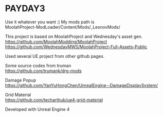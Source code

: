 # PAYDAY3
Use it whatever you want :) My mods path is  
MoolahProject-ModLoader/Content/Mods/_LesnovMods/

This project is based on MoolahProject and Wednesday's asset gen.  
https://github.com/MoolahModding/MoolahProject  
https://github.com/WednesdayMWS/MoolahProject-Full-Assets-Public  

Used several UE project from other github pages.  

Some source codes from truman  
https://github.com/trumank/drg-mods  

Damage Popup  
https://github.com/YanYuHongChen/UnrealEngine--DamageDisplaySystem/  

Grid Material  
https://github.com/techarthub/ue4-grid-material  

Developed with Unreal Engine 4
